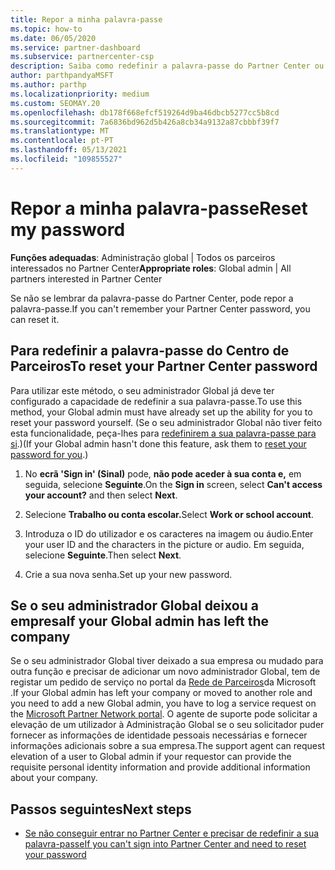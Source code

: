 ```yaml
---
title: Repor a minha palavra-passe
ms.topic: how-to
ms.date: 06/05/2020
ms.service: partner-dashboard
ms.subservice: partnercenter-csp
description: Saiba como redefinir a palavra-passe do Partner Center ou obter ajuda da administração Global da sua empresa. Além disso, aprenda a adicionar um novo administrador partner center global.
author: parthpandyaMSFT
ms.author: parthp
ms.localizationpriority: medium
ms.custom: SEOMAY.20
ms.openlocfilehash: db178f668efcf519264d9ba46dbcb5277cc5b8cd
ms.sourcegitcommit: 7a6836bd962d5b426a8cb34a9132a87cbbbf39f7
ms.translationtype: MT
ms.contentlocale: pt-PT
ms.lasthandoff: 05/13/2021
ms.locfileid: "109855527"
---
```

# <a name="reset-my-password"></a><span data-ttu-id="98c9f-103">Repor a minha palavra-passe</span><span class="sxs-lookup"><span data-stu-id="98c9f-103">Reset my password</span></span>
 
<span data-ttu-id="98c9f-104">**Funções adequadas**: Administração global | Todos os parceiros interessados no Partner Center</span><span class="sxs-lookup"><span data-stu-id="98c9f-104">**Appropriate roles**: Global admin | All partners interested in Partner Center</span></span>


<span data-ttu-id="98c9f-105">Se não se lembrar da palavra-passe do Partner Center, pode repor a palavra-passe.</span><span class="sxs-lookup"><span data-stu-id="98c9f-105">If you can't remember your Partner Center password, you can reset it.</span></span>

## <a name="to-reset-your-partner-center-password"></a><span data-ttu-id="98c9f-106">Para redefinir a palavra-passe do Centro de Parceiros</span><span class="sxs-lookup"><span data-stu-id="98c9f-106">To reset your Partner Center password</span></span>

<span data-ttu-id="98c9f-107">Para utilizar este método, o seu administrador Global já deve ter configurado a capacidade de redefinir a sua palavra-passe.</span><span class="sxs-lookup"><span data-stu-id="98c9f-107">To use this method, your Global admin must have already set up the ability for you to reset your password yourself.</span></span> <span data-ttu-id="98c9f-108">(Se o seu administrador Global não tiver feito esta funcionalidade, peça-lhes para [redefinirem a sua palavra-passe para si](reset-a-user-password.md).)</span><span class="sxs-lookup"><span data-stu-id="98c9f-108">(If your Global admin hasn't done this feature, ask them to [reset your password for you](reset-a-user-password.md).)</span></span>

1. <span data-ttu-id="98c9f-109">No **ecrã 'Sign in' (Sinal)** pode, **não pode aceder à sua conta e,** em seguida, selecione **Seguinte**.</span><span class="sxs-lookup"><span data-stu-id="98c9f-109">On the **Sign in** screen, select **Can't access your account?** and then select **Next**.</span></span>

2. <span data-ttu-id="98c9f-110">Selecione **Trabalho ou conta escolar.**</span><span class="sxs-lookup"><span data-stu-id="98c9f-110">Select **Work or school account**.</span></span>

3. <span data-ttu-id="98c9f-111">Introduza o ID do utilizador e os caracteres na imagem ou áudio.</span><span class="sxs-lookup"><span data-stu-id="98c9f-111">Enter your user ID and the characters in the picture or audio.</span></span> <span data-ttu-id="98c9f-112">Em seguida, selecione **Seguinte**.</span><span class="sxs-lookup"><span data-stu-id="98c9f-112">Then select **Next**.</span></span>

4. <span data-ttu-id="98c9f-113">Crie a sua nova senha.</span><span class="sxs-lookup"><span data-stu-id="98c9f-113">Set up your new password.</span></span>

## <a name="if-your-global-admin-has-left-the-company"></a><span data-ttu-id="98c9f-114">Se o seu administrador Global deixou a empresa</span><span class="sxs-lookup"><span data-stu-id="98c9f-114">If your Global admin has left the company</span></span>

<span data-ttu-id="98c9f-115">Se o seu administrador Global tiver deixado a sua empresa ou mudado para outra função e precisar de adicionar um novo administrador Global, tem de registar um pedido de serviço no portal da [Rede de Parceiros](https://partner.microsoft.com/commercial#/)da Microsoft .</span><span class="sxs-lookup"><span data-stu-id="98c9f-115">If your Global admin has left your company or moved to another role and you need to add a new Global admin, you have to log a service request on the [Microsoft Partner Network portal](https://partner.microsoft.com/commercial#/).</span></span> <span data-ttu-id="98c9f-116">O agente de suporte pode solicitar a elevação de um utilizador à Administração Global se o seu solicitador puder fornecer as informações de identidade pessoais necessárias e fornecer informações adicionais sobre a sua empresa.</span><span class="sxs-lookup"><span data-stu-id="98c9f-116">The support agent can request elevation of a user to Global admin if your requestor can provide the requisite personal identity information and provide additional information about your company.</span></span> 

## <a name="next-steps"></a><span data-ttu-id="98c9f-117">Passos seguintes</span><span class="sxs-lookup"><span data-stu-id="98c9f-117">Next steps</span></span>

- [<span data-ttu-id="98c9f-118">Se não conseguir entrar no Partner Center e precisar de redefinir a sua palavra-passe</span><span class="sxs-lookup"><span data-stu-id="98c9f-118">If you can't sign into Partner Center and need to reset your password</span></span>](unable-to-sign-in.md)
